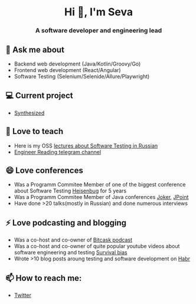 <h1 align="center">Hi 👋, I'm Seva</h1>
<h3 align="center">A software developer and engineering lead</h3>

## 💬 Ask me about
- Backend web development (Java/Kotlin/Groovy/Go)
- Frontend web development (React/Angular)
- Software Testing (Selenium/Selenide/Allure/Playwright)

## 💻 Current project
- [Synthesized](https://github.com/synthesized-io)

## 🔭 Love to teach
- Here is my OSS [lectures about Software Testing in Russian](https://github.com/volekerb/testing-lectures)
- [Engineer Reading telegram channel](https://t.me/engineerreadings)

## 😄 Love conferences
- Was a Programm Commitee Member of one of the biggest conference about Software Testing [Heisenbug](https://heisenbug.ru/en/) for 5 years
- Was a Programm Commitee Member of Java conferences [Joker](https://jokerconf.com/en/), [JPoint](https://jpoint.ru/en/)
- Have done >20 talks(mostly in Russian) and done numerous interviews

## ⚡ Love podcasting and blogging
- Was a co-host and co-owner of [Bitcask podcast](https://bitcask.live/)
- Was a co-host and co-owner of quite popular youtube videos about software engineering and testing [Survival bias](https://www.youtube.com/playlist?list=PLwvQQeADNQWcA0NdtL6_AEXl58Gf7ERuw)
- Wrote >10 blog posts aroung testing and software development on [Habr](https://habr.com/ru/users/vbrekelov/posts/)

## 📫 How to reach me:
- [Twitter](https://twitter.com/brekelov)

